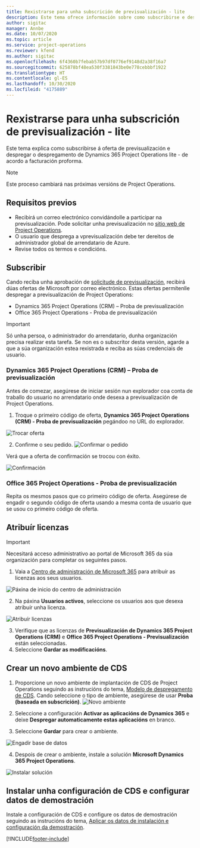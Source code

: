 ```yaml
---
title: Rexistrarse para unha subscrición de previsualización - lite
description: Este tema ofrece información sobre como subscribirse e despregar o despregamento de Project Operations lite - de acordo a facturación proforma.
author: sigitac
manager: Annbe
ms.date: 10/07/2020
ms.topic: article
ms.service: project-operations
ms.reviewer: kfend
ms.author: sigitac
ms.openlocfilehash: 6f4360b7febab57b97df0776ef9148d2a38f16a7
ms.sourcegitcommit: 625878bf48ea530f3381843be0e778cebbbf1922
ms.translationtype: HT
ms.contentlocale: gl-ES
ms.lasthandoff: 10/30/2020
ms.locfileid: "4175889"
---
```

# <a name="sign-up-for-a-preview-subscription---lite"></a>Rexistrarse para unha subscrición de previsualización - lite 

Este tema explica como subscribirse á oferta de previsualización e despregar o despregamento de Dynamics 365 Project Operations lite - de acordo a facturación proforma.

> [!NOTE]
> Este proceso cambiará nas próximas versións de Project Operations.

## <a name="prerequisites"></a>Requisitos previos

- Recibirá un correo electrónico convidándolle a participar na previsualización. Pode solicitar unha previsualización no [sitio web de Project Operations](https://dynamics.microsoft.com/en-us/project-operations/overview/).
- O usuario que desprega a vprevisualización debe ter dereitos de administrador global de arrendatario de Azure.
- Revise todos os termos e condicións.

## <a name="subscribe"></a>Subscribir

Cando reciba unha aprobación de [solicitude de previsualización](https://forms.office.com/FormsPro/Pages/ResponsePage.aspx?id=v4j5cvGGr0GRqy180BHbR56j8lZs0FdAvwT75_WNFyxUMkRDV1NYQU5TNjE2VjhKOVBUNVg2R0s1NC4u), recibirá dúas ofertas de Microsoft por correo electrónico. Estas ofertas permítenlle despregar a previsualización de Project Operations:

- Dynamics 365 Project Operations (CRM) – Proba de previsualización
- Office 365 Project Operations - Proba de previsualización

> [!IMPORTANT]
> Só unha persoa, o administrador do arrendatario, dunha organización precisa realizar esta tarefa. Se non es o subscritor desta versión, agarde a que a súa organización estea rexistrada e reciba as súas credenciais de usuario.

### <a name="dynamics-365-project-operations-crm---preview-trial"></a>Dynamics 365 Project Operations (CRM) – Proba de previsualización 

Antes de comezar, asegúrese de iniciar sesión nun explorador coa conta de traballo do usuario no arrendatario onde desexa a previsualización de Project Operations.

1. Troque o primeiro código de oferta, **Dynamics 365 Project Operations (CRM) - Proba de previsualización** pegándoo no URL do explorador.

![Trocar oferta](./media/16RedeemFirstOfferNew.png)

2. Confirme o seu pedido.
![Confirmar o pedido](./media/17ConfirmOrderNew.png)

Verá que a oferta de confirmación se trocou con éxito.

![Confirmación](./media/18OrderConfirmationNew.png)

### <a name="office-365-project-operations---preview-trial"></a>Office 365 Project Operations - Proba de previsualización

Repita os mesmos pasos que co primeiro código de oferta. Asegúrese de engadir o segundo código de oferta usando a mesma conta de usuario que se usou co primeiro código de oferta.

## <a name="assign-licenses"></a>Atribuír licenzas

> [!IMPORTANT]
> Necesitará acceso administrativo ao portal de Microsoft 365 da súa organización para completar os seguintes pasos.


1. Vaia a [Centro de administración de Microsoft 365](https://portal.office.com/) para atribuír as licenzas aos seus usuarios.

![Páxina de inicio do centro de administración](./media/14AdminPortal.png)

2. Na páxina **Usuarios activos**, seleccione os usuarios aos que desexa atribuír unha licenza.

![Atribuír licenzas](./media/15AssignLicenses.png)

3. Verifique que as licenzas de **Previsualización de Dynamics 365 Project Operations (CRM)** e **Office 365 Project Operations - Previsualización** están seleccionadas. 
4. Seleccione **Gardar as modificacións**.

## <a name="create-a-new-cds-environment"></a>Crear un novo ambiente de CDS

1. Proporcione un novo ambiente de implantación de CDS de Project Operations seguindo as instrucións do tema, [Modelo de despregamento de CDS](lite-deployment.md). Cando seleccione o tipo de ambiente, asegúrese de usar **Proba (baseada en subscrición)**.
![Novo ambiente](./media/19CreateEnvironment.png)

2. Seleccione a configuración **Activar as aplicacións de Dynamics 365** e deixe **Despregar automaticamente estas aplicacións** en branco.  
3. Seleccione **Gardar** para crear o ambiente.

![Engadir base de datos](./media/20CreateEnvironment1.png)

4. Despois de crear o ambiente, instale a solución **Microsoft Dynamics 365 Project Operations**. 

![Instalar solución](./media/21InstallSolution.png)

## <a name="install-a-cds-configuration-and-setup-demo-data"></a>Instalar unha configuración de CDS e configurar datos de demostración

Instale a configuración de CDS e configure os datos de demostración seguindo as instrucións do tema, [Aplicar os datos de instalación e configuración da demostración](lite-apply-demo-setup-config-data.md).


[!INCLUDE[footer-include](../includes/footer-banner.md)]